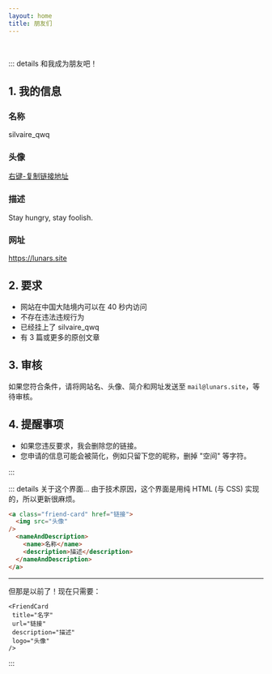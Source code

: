 ```yaml
---
layout: home
title: 朋友们
---
```


<br>

<div class="friends">
  <FriendCard 
   title="LeonXie"
   url="https://leonxie.cn/" 
   description="保持热爱，奔赴山海！" 
   logo="https://avatars.githubusercontent.com/u/128591764?v=4" 
  />
  <FriendCard 
   title="Ariasaka"
   url="https://blog.yaria.top/" 
   description="人有悲欢离合，月有阴晴圆缺。" 
   logo="https://bu.dusays.com/2024/10/28/671f8bf00317e.jpg" 
  />
  <FriendCard 
   title="GenshinImpact.Net"
   url="https://genshinimpact.net/" 
   description="这里是一张起始页" 
   logo="https://genshinimpact.net/img/yuanshen_logo.jpg" 
  />
  <FriendCard 
   title="Kevin Wang"
   url="https://www.pluskevin.com/blog/" 
   description="记录我的IT学习历程、我的软件开发学习！" 
   logo="https://cdn.luogu.com.cn/upload/usericon/1.png" 
  />
  <FriendCard 
   title="CE-RAMOS"
   url="https://ce-ramos.cn/" 
   description="一款致力于模仿原版系统界面且功能强大的PE。" 
   logo="https://ce-ramos.cn/Logo.png" 
  />
  <FriendCard 
   title="青稚"
   url="https://blog.linux-qitong.top/" 
   description="越努力，越幸运。" 
   logo="https://blog.linux-qitong.top/img/avatar.avif" 
  />
  <FriendCard 
   title="张洪 Heo"
   url="https://blog.zhheo.com/" 
   description="分享设计与科技生活。" 
   logo="https://bu.dusays.com/2022/12/28/63ac2812183aa.png" 
  />
</div>

::: details 和我成为朋友吧！
## 1. 我的信息
### 名称
silvaire_qwq
### 头像
[右键-复制链接地址](https://imgbed.lunars.site/file/1732958150105_IMG_20241130_171502.jpg)
### 描述
Stay hungry, stay foolish.
### 网址
https://lunars.site 
## 2. 要求
- 网站在中国大陆境内可以在 40 秒内访问
- 不存在违法违规行为
- 已经挂上了 silvaire_qwq
- 有 3 篇或更多的原创文章
## 3. 审核
如果您符合条件，请将网站名、头像、简介和网址发送至 ```mail@lunars.site```，等待审核。
## 4. 提醒事项
- 如果您违反要求，我会删除您的链接。
- 您申请的信息可能会被简化，例如只留下您的昵称，删掉 "空间" 等字符。

:::

::: details 关于这个界面...
由于技术原因，这个界面是用纯 HTML (与 CSS) 实现的，所以更新很麻烦。
```html
<a class="friend-card" href="链接">
  <img src="头像"
/>
  <nameAndDescription>
    <name>名称</name>
    <description>描述</description>
  </nameAndDescription>
</a>
```

---

但那是以前了！现在只需要：
```vue
<FriendCard 
 title="名字"
 url="链接" 
 description="描述" 
 logo="头像" 
/>
```
:::